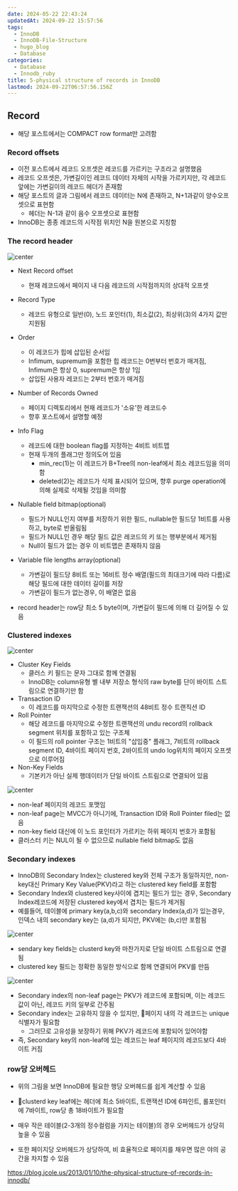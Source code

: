 ```yaml
---
date: 2024-05-22 22:43:24
updatedAt: 2024-09-22 15:57:56
tags:
  - InnoDB
  - InnoDB-File-Structure
  - hugo_blog
  - Database
categories:
  - Database
  - Innodb_ruby
title: 5-physical structure of records in InnoDB
lastmod: 2024-09-22T06:57:56.156Z
---
```

## Record

* 해당 포스트에서는 COMPACT row format만 고려함

### Record offsets

* 이전 포스트에서 레코드 오프셋은 레코드를 가르키는 구조라고 설명했음
* 레코드 오프셋은, 가변길이인 레코드 데이터 자체의 시작을 가르키지만, 각 레코드 앞에는 가변길이의 레코드 헤더가 존재함
* 해당 포스트의 글과 그림에서 레코드 데이터는 N에 존재하고, N+1과같이 양수오프셋으로 표현함
  * 헤더는 N-1과 같이 음수 오프셋으로 표현함
* InnoDB는 종종 레코드의 시작점 위치인 N을 원본으로 지칭함

### The record header

![center](/image/real-resource-image/Pasted%20image%2020240524152545.png)

* Next Record offset
  * 현재 레코드에서 페이지 내 다음 레코드의 시작점까지의 상대적 오프셋

* Record Type
  * 레코드 유형으로 일반(0), 노드 포인터(1), 최소값(2), 최상위(3)의 4가지 값만 지원됨

* Order
  * 이 레코드가 힙에 삽입된 순서임
  * Infimum, supremum을 포함한 힙 레코드는 0번부터 번호가 매겨짐, Infimum은 항상 0, supremum은 항상 1임
  * 삽입된 사용자 레코드는 2부터 번호가 매겨짐

* Number of Records Owned
  * 페이지 디렉토리에서 현재 레코드가 '소유'한 레코드수
  * 향후 포스트에서 설명할 예정

* Info Flag
  * 레코드에 대한 boolean flag를 지정하는 4비트 비트맵
  * 현재 두개의 플래그만 정의도어 있음
    * min\_rec(1)는 이 레코드가 B+Tree의 non-leaf에서 최소 레코드임을 의미함
    * deleted(2)는 레코드가 삭제 표시되어 있으며, 향후 purge operation에 의해 실제로 삭제될 것임을 의미함

* Nullable field bitmap(optional)
  * 필드가 NULL인지 여부를 저장하기 위한 필드, nullable한 필드당 1비트를 사용하고, byte로 반올림됨
  * 필드가 NULL인 경우 해당 필드 값은 레코드의 키 또는 행부분에서 제거됨
  * Null이 필드가 없는 경우 이 비트맵은 존재하지 않음

* Variable file lengths array(optional)
  * 가변길이 필드당 8비트 또는 16비트 정수 배열(필드의 최대크기에 따라 다름)로 해당 필드에 대한 데이터 길이를 저장
  * 가변길이 필드가 없는경우, 이 배열은 없음

* record header는 row당 최소 5 byte이며, 가변길이 필드에 의해 더 길어질 수 있음

### Clustered indexes

![center](/image/real-resource-image/Pasted%20image%2020240524153758.png)

* Cluster Key Fields
  * 클러스 키 필드는 문자 그대로 함께 연결됨
  * InnoDB는 column유형 별 내부 저장소 형식의 raw byte를 단이 바이트 스트림으로 연결하기만 함
* Transaction ID
  * 이 레코드를 마지막으로 수정한 트랜잭션의 48비트 정수 트랜직션 ID
* Roll Pointer
  * 해당 레코드를 마지막으로 수정한 트랜잭션의 undu record의 rollback segment 위치를 포함하고 있는 구조체
  * 이 필드의 roll pointer 구조는 1비트의 "삽입중" 플래그, 7비트의 rollback segment ID, 4바이트 페이지 번호, 2바이트의 undo log위치의 페이지 오프셋으로 이루어짐
* Non-Key Fields
  * 기본키가 아닌 실제 행데이터가 단일 바이트 스트림으로 연결되어 있음

![center](/image/real-resource-image/Pasted%20image%2020240524160646.png)

* non-leaf 페이지의 레코드 포맷임
* non-leaf page는 MVCC가 아니기에, Transaction ID와 Roll Pointer filed는 없음
* non-key field 대신에 이 노드 포인터가 가르키는 하위 페이지 번호가 포함됨
* 클러스터 키는 NUL이 될 수 없으므로 nullable field bitmap도 없음

### Secondary indexes

* InnoDB의 Secondary Index는 clustered key와 전체 구조가 동일하지만, non-key대신 Primary Key Value(PKV)라고 하는 clustered key field를 포함함
* Secondary Index와 clustered key사이에 겹치는 필드가 있는 경우, Secondary Index레코드에 저장된 clustered key에서 겹치는 필드가 제거됨
* 예를들어, 테이블에 primary key(a,b,c)와 secondary Index(a,d)가 있는경우, 인덱스 내의 secondary key는 (a,d)가 되지만, PKV에는 (b,c)만 포함됨

![center](/image/real-resource-image/Pasted%20image%2020240524161849.png)

* sendary key fields는 clusterd key와 마찬가지로 단일 바이트 스트림으로 연결됨
* clustered key 필드는 정확한 동일한 방식으로 함께 연결되어 PKV를 만듬

![center](/image/real-resource-image/Pasted%20image%2020240524162016.png)

* Secondary index의 non-leaf page는 PKV가 레코드에 포함되며, 이는 레코드 값이 아닌, 레코드 키의 일부로 간주됨
* Secondary index는 고유하지 않을 수 있지만, 페이지 내의 각 레코드는 unique 식별자가 필요함
  * 그러므로 고유성을 보장하기 위해 PKV가 레코드에 포함되어 있어야함
* 즉, Secondary key의 non-leaf에 있는 레코드는 leaf 페이지의 레코드보다 4바이트 커짐

### row당 오버헤드

* 위의 그림을 보면 InnoDB에 필요한 행당 오버헤드를 쉽게 계산할 수 있음

* clusterd key leaf에는 헤더에 최소 5바이트, 트랜잭션 ID에 6파인트, 롤포인터에 7바이트, row당 총 18바이트가 필요함

* 매우 작은 테이블(2-3개의 정수컬럼을 가지는 테이블)의 경우 오버헤드가 상당히 높을 수 있음

* 또한 페이지당 오버헤드가 상당하여, 비 효율적으로 페이지를 채우면 많은 야의 공간을 차지할 수 있음

https://blog.jcole.us/2013/01/10/the-physical-structure-of-records-in-innodb/
